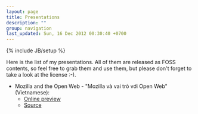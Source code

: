 ```yaml
---
layout: page
title: Presentations
description: ""
group: navigation
last_updated: Sun, 16 Dec 2012 00:30:40 +0700
---
```

{% include JB/setup %}

Here is the list of my presentations.  All of them are released as FOSS contents, so feel free to grab them and use them, but please don't forget to take a look at the license :-).

* Mozilla and the Open Web - "Mozilla và vai trò với Open Web" (Vietnamese):
  + [Online preview](/presentations/Mozilla_and_Open_Web/)
  + [Source](https://github.com/CMPITG/mozilla-and-open-web)
